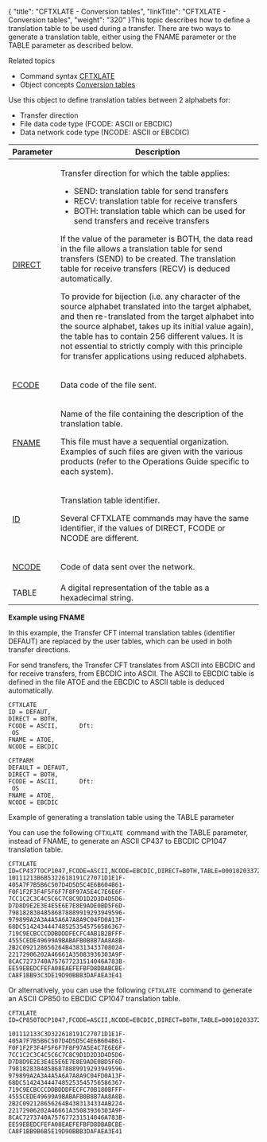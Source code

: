 {
    "title": "CFTXLATE  - Conversion tables",
    "linkTitle": "CFTXLATE - Conversion tables",
    "weight": "320"
}This topic describes how to define a translation table to be used during
a transfer. There are two ways to generate a translation table, either using the FNAME parameter or the TABLE parameter as described below.

Related
topics

-   Command syntax
    [CFTXLATE](../../../command_summary#CFTXLATE)
-   Object concepts
    [Conversion
    tables](../../../../concepts/cft_configuration_concepts_start_here/translation_table_concepts)

Use this object to define translation tables between 2
alphabets for:

-   Transfer
    direction
-   File
    data code type (FCODE: ASCII or EBCDIC)
-   Data
    network code type (NCODE: ASCII or EBCDIC)

<table>
   <thead>
      <tr>
<th class="TableStyle-SynchTableStyle_interop-HeadE-Column1-Header1">Parameter         </th>
<th class="TableStyle-SynchTableStyle_interop-HeadD-Column1-Header1">Description         </th>
      </tr>
   </thead>
   <tbody>
      <tr>
         <td><p><a href="../../../command_summary/parameter_intro/direct">DIRECT</a> </p>         </td>
         <td><p>Transfer direction for which the table applies:</p>
<ul>
<li>SEND:
translation table for send transfers</li>
<li>RECV:
translation table for receive transfers</li>
<li>BOTH:
translation table which can be used for send transfers and receive transfers</li>
</ul>
<p>If the value of the parameter is BOTH, the data read in
the file allows a translation table for send transfers (SEND) to be created.
The translation table for receive transfers (RECV) is deduced automatically.</p>
<p>To provide for bijection (i.e. any character of the source
alphabet translated into the target alphabet, and then re-translated from
the target alphabet into the source alphabet, takes up its initial value
again), the table has to contain 256 different values. It is not essential
to strictly comply with this principle for transfer applications using
reduced alphabets.</p>         </td>
      </tr>
      <tr>
         <td><p><a href="../../../command_summary/parameter_intro/fcode">FCODE</a> </p>         </td>
         <td><p>Data code of the file sent.</p>         </td>
      </tr>
      <tr>
         <td><p><a href="../../../command_summary/parameter_intro/fname">FNAME</a> </p>         </td>
         <td><p>Name of the file containing the description of the translation
table.</p>
<p>This file must have a sequential organization. Examples
of such files are given with the various products (refer to the Operations
Guide specific to each system).</p>         </td>
      </tr>
      <tr>
         <td><p><a href="../../../command_summary/parameter_intro/id">ID</a> </p>         </td>
         <td><p>Translation table identifier.</p>
<p>Several CFTXLATE commands may have the same identifier,
if the values of DIRECT, FCODE or NCODE are different.</p>         </td>
      </tr>
      <tr>
         <td><p><a href="../../../command_summary/parameter_intro/ncode">NCODE</a></p>         </td>
         <td><p>Code of data sent over the network.</p>         </td>
      </tr>
      <tr>
         <td>TABLE         </td>
         <td>A digital representation of the table as a hexadecimal string.         </td>
      </tr>
   </tbody>
</table>

**Example using FNAME**

In this example, the Transfer CFT internal translation tables (identifier
DEFAUT) are replaced by the user tables, which can be used in both transfer
directions.

For send transfers, the Transfer CFT translates
from ASCII into EBCDIC and for receive transfers, from EBCDIC into ASCII.
The ASCII to EBCDIC table is defined in the file ATOE and the EBCDIC to
ASCII table is deduced automatically.



    CFTXLATE
    ID = DEFAUT,
    DIRECT = BOTH,
    FCODE = ASCII,      Dft: 
     OS
    FNAME = ATOE,
    NCODE = EBCDIC
     
    CFTPARM 
    DEFAULT = DEFAUT,
    DIRECT = BOTH,
    FCODE = ASCII,      Dft: 
     OS
    FNAME = ATOE,
    NCODE = EBCDIC

Example of generating a translation table using the TABLE parameter

You can use the following `CFTXLATE `command with the TABLE parameter, instead of FNAME, to generate an ASCII CP437 to EBCDIC CP1047 translation table.



    CFTXLATE ID=CP437TOCP1047,FCODE=ASCII,NCODE=EBCDIC,DIRECT=BOTH,TABLE=00010203372D2E2F1605250B0C0D0E0F-
    10111213B6B5322618191C27071D1E1F-
    405A7F7B5B6C507D4D5D5C4E6B604B61-
    F0F1F2F3F4F5F6F7F8F97A5E4C7E6E6F-
    7CC1C2C3C4C5C6C7C8C9D1D2D3D4D5D6-
    D7D8D9E2E3E4E5E6E7E8E9ADE0BD5F6D-
    79818283848586878889919293949596-
    979899A2A3A4A5A6A7A8A9C04FD0A13F-
    68DC5142434447485253545756586367-
    719C9ECBCCCDDBDDDFECFC4AB1B2BFFF-
    4555CEDE49699A9BABAFB0B8B7AA8A8B-
    2B2C092128656264B438313433708024-
    22172906202A46661A35083936303A9F-
    8CAC7273740A757677231514046A783B-
    EE59EBEDCFEFA08EAEFEFBFD8DBABCBE-
    CA8F1BB93C3DE19D90BBB3DAFAEA3E41

Or alternatively, you can use the following `CFTXLATE `command to generate an ASCII CP850 to EBCDIC CP1047 translation table.



    CFTXLATE ID=CP850T0CP1047,FCODE=ASCII,NCODE=EBCDIC,DIRECT=BOTH,TABLE=00010203372D2E2F1605250B0C0D0E0F-

    101112133C3D322618191C27071D1E1F-
    405A7F7B5B6C507D4D5D5C4E6B604B61-
    F0F1F2F3F4F5F6F7F8F97A5E4C7E6E6F-
    7CC1C2C3C4C5C6C7C8C9D1D2D3D4D5D6-
    D7D8D9E2E3E4E5E6E7E8E9ADE0BD5F6D-
    79818283848586878889919293949596-
    979899A2A3A4A5A6A7A8A9C04FD0A13F-
    68DC5142434447485253545756586367-
    719C9ECBCCCDDBDDDFECFC70B180BFFF-
    4555CEDE49699A9BABAFB0B8B7AA8A8B-
    2B2C092128656264B4383134334AB224-
    22172906202A46661A35083936303A9F-
    8CAC7273740A757677231514046A783B-
    EE59EBEDCFEFA08EAEFEFBFD8DBABCBE-
    CA8F1BB9B6B5E19D90BBB3DAFAEA3E41
